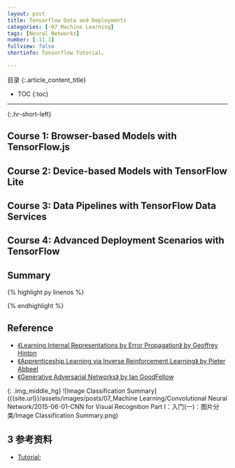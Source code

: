 ```yaml
---
layout: post
title: Tensorflow Data and Deployments 
categories: [-07 Machine Learning]
tags: [Neural Networks]
number: [-11.1]
fullview: false
shortinfo: Tensorflow Tutorial。

---
```

目录
{:.article_content_title}


* TOC
{:toc}

---
{:.hr-short-left}

## Course 1: Browser-based Models with TensorFlow.js

## Course 2: Device-based Models with TensorFlow Lite

## Course 3: Data Pipelines with TensorFlow Data Services

## Course 4: Advanced Deployment Scenarios with TensorFlow

## Summary


{% highlight py linenos %}

{% endhighlight %}

## Reference

- [《Learning Internal Representations by Error Propagation》 by Geoffrey Hinton](https://web.stanford.edu/class/psych209a/ReadingsByDate/02_06/PDPVolIChapter8.pdf)
- [《Apprenticeship Learning via Inverse Reinforcement Learning》 by Pieter Abbeel](https://ai.stanford.edu/~ang/papers/icml04-apprentice.pdf)
- [《Generative Adversarial Networks》 by Ian GoodFellow](https://arxiv.org/pdf/1406.2661.pdf)

{: .img_middle_hg}
![Image Classification Summary]({{site.url}}/assets/images/posts/07_Machine Learning/Convolutional Neural Network/2015-06-01-CNN for Visual Recognition Part I：入门(一)：图片分类/Image Classification Summary.png)

## 3 参考资料 ##

- [Tutorial](https://www.coursera.org/learn/aws-machine-learning/home/welcome);









